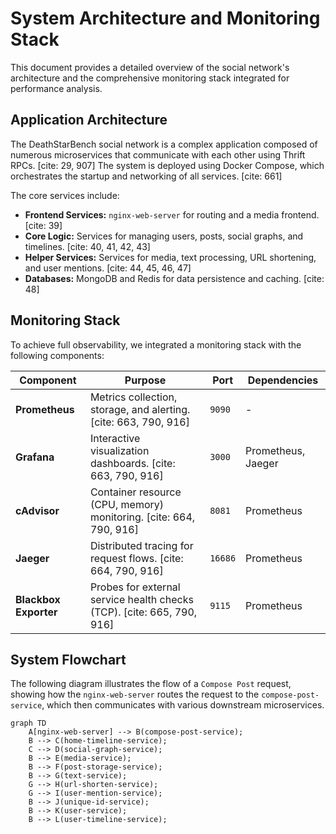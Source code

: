 # System Architecture and Monitoring Stack

This document provides a detailed overview of the social network's architecture and the comprehensive monitoring stack integrated for performance analysis.

## Application Architecture

The DeathStarBench social network is a complex application composed of numerous microservices that communicate with each other using Thrift RPCs. [cite: 29, 907] The system is deployed using Docker Compose, which orchestrates the startup and networking of all services. [cite: 661]

The core services include:
* **Frontend Services:** `nginx-web-server` for routing and a media frontend. [cite: 39]
* **Core Logic:** Services for managing users, posts, social graphs, and timelines. [cite: 40, 41, 42, 43]
* **Helper Services:** Services for media, text processing, URL shortening, and user mentions. [cite: 44, 45, 46, 47]
* **Databases:** MongoDB and Redis for data persistence and caching. [cite: 48]

## Monitoring Stack

To achieve full observability, we integrated a monitoring stack with the following components:

| Component         | Purpose                                         | Port  | Dependencies      |
| ----------------- | ----------------------------------------------- | ----- | ----------------- |
| **Prometheus** | Metrics collection, storage, and alerting. [cite: 663, 790, 916]      | `9090`  | -                 |
| **Grafana** | Interactive visualization dashboards. [cite: 663, 790, 916] | `3000`  | Prometheus, Jaeger |
| **cAdvisor** | Container resource (CPU, memory) monitoring. [cite: 664, 790, 916]    | `8081`  | Prometheus        |
| **Jaeger** | Distributed tracing for request flows. [cite: 664, 790, 916]          | `16686` | Prometheus        |
| **Blackbox Exporter** | Probes for external service health checks (TCP). [cite: 665, 790, 916] | `9115`  | Prometheus        |

## System Flowchart

The following diagram illustrates the flow of a `Compose Post` request, showing how the `nginx-web-server` routes the request to the `compose-post-service`, which then communicates with various downstream microservices.

```mermaid
graph TD
    A[nginx-web-server] --> B(compose-post-service);
    B --> C(home-timeline-service);
    C --> D(social-graph-service);
    B --> E(media-service);
    B --> F(post-storage-service);
    B --> G(text-service);
    G --> H(url-shorten-service);
    G --> I(user-mention-service);
    B --> J(unique-id-service);
    B --> K(user-service);
    B --> L(user-timeline-service);
```